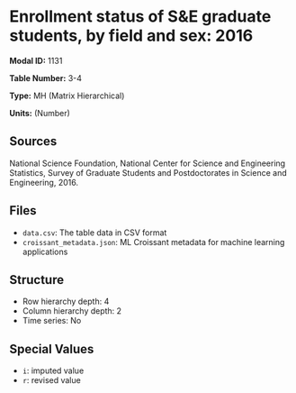 # Enrollment status of S&E graduate students, by field and sex: 2016

**Modal ID:** 1131

**Table Number:** 3-4

**Type:** MH (Matrix Hierarchical)

**Units:** (Number)

## Sources

National Science Foundation, National Center for Science and Engineering Statistics, Survey of Graduate Students and Postdoctorates in Science and Engineering, 2016.

## Files

- `data.csv`: The table data in CSV format
- `croissant_metadata.json`: ML Croissant metadata for machine learning applications

## Structure

- Row hierarchy depth: 4
- Column hierarchy depth: 2
- Time series: No

## Special Values

- `i`: imputed value
- `r`: revised value
